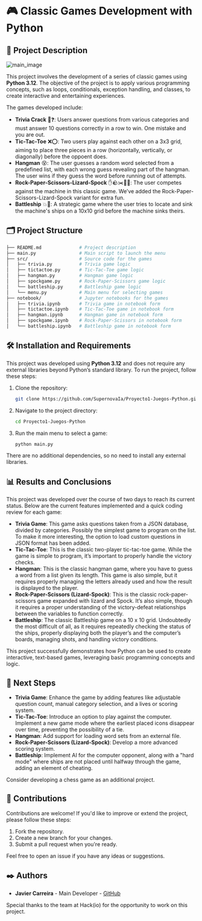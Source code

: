 # 🎮 Classic Games Development with Python
## 📖 Project Description

![main_image](https://github.com/user-attachments/assets/17c02f87-2699-4fd2-a3e6-a7bceff3b316)

This project involves the development of a series of classic games using **Python 3.12**. The objective of the project is to apply various programming concepts, such as loops, conditionals, exception handling, and classes, to create interactive and entertaining experiences.

The games developed include:
- **Trivia Crack** 🧠❓: Users answer questions from various categories and must answer 10 questions correctly in a row to win. One mistake and you are out.
- **Tic-Tac-Toe** ❌⭕: Two users play against each other on a 3x3 grid, aiming to place three pieces in a row (horizontally, vertically, or diagonally) before the oppoent does.
- **Hangman** 😵: The user guesses a random word selected from a predefined list, with each wrong guess revealing part of the hangman. The user wins if they guess the word before running out of attempts.
- **Rock-Paper-Scissors-Lizard-Spock** ✋🪨✂️🦎🖖: The user competes against the machine in this classic game. We’ve added the Rock-Paper-Scissors-Lizard-Spock variant for extra fun.
- **Battleship** 💥🚢: A strategic game where the user tries to locate and sink the machine's ships on a 10x10 grid before the machine sinks theirs.

## 🗂️ Project Structure

```bash
├── README.md              # Project description
├── main.py                # Main script to launch the menu
├── src/                   # Source code for the games
│   ├── trivia.py          # Trivia game logic
│   ├── tictactoe.py       # Tic-Tac-Toe game logic
│   ├── hangman.py         # Hangman game logic
│   ├── spockgame.py       # Rock-Paper-Scissors game logic
│   └── battleship.py      # Battleship game logic
│   └── menu.py            # Main menu for selecting games
├── notebook/              # Jupyter notebooks for the games
│   ├── trivia.ipynb       # Trivia game in notebook form
│   ├── tictactoe.ipynb    # Tic-Tac-Toe game in notebook form
│   ├── hangman.ipynb      # Hangman game in notebook form
│   ├── spockgame.ipynb    # Rock-Paper-Scissors in notebook form
│   └── battleship.ipynb   # Battleship game in notebook form
```

## 🛠️ Installation and Requirements

This project was developed using **Python 3.12** and does not require any external libraries beyond Python’s standard library. To run the project, follow these steps:

1. Clone the repository:
   ```bash
   git clone https://github.com/SupernovaIa/Proyecto1-Juegos-Python.git
   ```

2. Navigate to the project directory:
   ```bash
   cd Proyecto1-Juegos-Python
   ```

3. Run the main menu to select a game:
   ```bash
   python main.py
   ```

There are no additional dependencies, so no need to install any external libraries.

## 📊 Results and Conclusions

This project was developed over the course of two days to reach its current status. Below are the current features implemented and a quick coding review for each game:

- **Trivia Game**: This game asks questions taken from a JSON database, divided by categories. Possibly the simplest game to program on the list. To make it more interesting, the option to load custom questions in JSON format has been added.
- **Tic-Tac-Toe**: This is the classic two-player tic-tac-toe game. While the game is simple to program, it’s important to properly handle the victory checks.
- **Hangman**: This is the classic hangman game, where you have to guess a word from a list given its length. This game is also simple, but it requires properly managing the letters already used and how the result is displayed to the player.
- **Rock-Paper-Scissors (Lizard-Spock)**: This is the classic rock-paper-scissors game expanded with lizard and Spock. It’s also simple, though it requires a proper understanding of the victory-defeat relationships between the variables to function correctly.
- **Battleship**: The classic Battleship game on a 10 x 10 grid. Undoubtedly the most difficult of all, as it requires repeatedly checking the status of the ships, properly displaying both the player’s and the computer’s boards, managing shots, and handling victory conditions.

This project successfully demonstrates how Python can be used to create interactive, text-based games, leveraging basic programming concepts and logic.

## 🔄 Next Steps

- **Trivia Game**: Enhance the game by adding features like adjustable question count, manual category selection, and a lives or scoring system.
- **Tic-Tac-Toe**: Introduce an option to play against the computer. Implement a new game mode where the earliest placed icons disappear over time, preventing the possibility of a tie.
- **Hangman**: Add support for loading word sets from an external file.
- **Rock-Paper-Scissors (Lizard-Spock)**: Develop a more advanced scoring system.
- **Battleship**: Implement AI for the computer opponent, along with a "hard mode" where ships are not placed until halfway through the game, adding an element of cheating.

Consider developing a chess game as an additional project.

## 🤝 Contributions

Contributions are welcome! If you'd like to improve or extend the project, please follow these steps:

1. Fork the repository.
2. Create a new branch for your changes.
3. Submit a pull request when you're ready.

Feel free to open an issue if you have any ideas or suggestions.

## ✒️ Authors

- **Javier Carreira** - Main Developer - [GitHub](https://github.com/SupernovaIa)

Special thanks to the team at Hack(io) for the opportunity to work on this project.